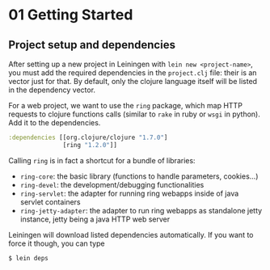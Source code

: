 # 01 Getting Started

## Project setup and dependencies

After setting up a new project in Leiningen with `lein new <project-name>`, you must add the required dependencies in the `project.clj` file: their is an vector just for that. By default, only the clojure language itself will be listed in the dependency vector.

For a web project, we want to use the `ring` package, which map HTTP requests to clojure functions calls (similar to `rake` in ruby or `wsgi` in python). Add it to the dependencies. 

```clojure
:dependencies [[org.clojure/clojure "1.7.0"]
               [ring "1.2.0"]]
```

Calling `ring` is in fact a shortcut for a bundle of libraries:
- `ring-core`: the basic library (functions to handle parameters, cookies...)
- `ring-devel`: the development/debugging functionalities
- `ring-servlet`: the adapter for running ring webapps inside of java servlet containers
- `ring-jetty-adapter`: the adapter to run ring webapps as standalone jetty instance, jetty being a java HTTP web server

Leiningen will download listed dependencies automatically. If you want to force it though, you can type 

```
$ lein deps
```
